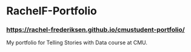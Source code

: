 # RachelF-Portfolio
### https://rachel-frederiksen.github.io/cmustudent-portfolio/
My portfolio for Telling Stories with Data course at CMU.

